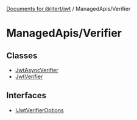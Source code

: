 [Documents for @litert/jwt](../../index.md) / ManagedApis/Verifier

# ManagedApis/Verifier

## Classes

- [JwtAsyncVerifier](classes/JwtAsyncVerifier.md)
- [JwtVerifier](classes/JwtVerifier.md)

## Interfaces

- [IJwtVerifierOptions](interfaces/IJwtVerifierOptions.md)
